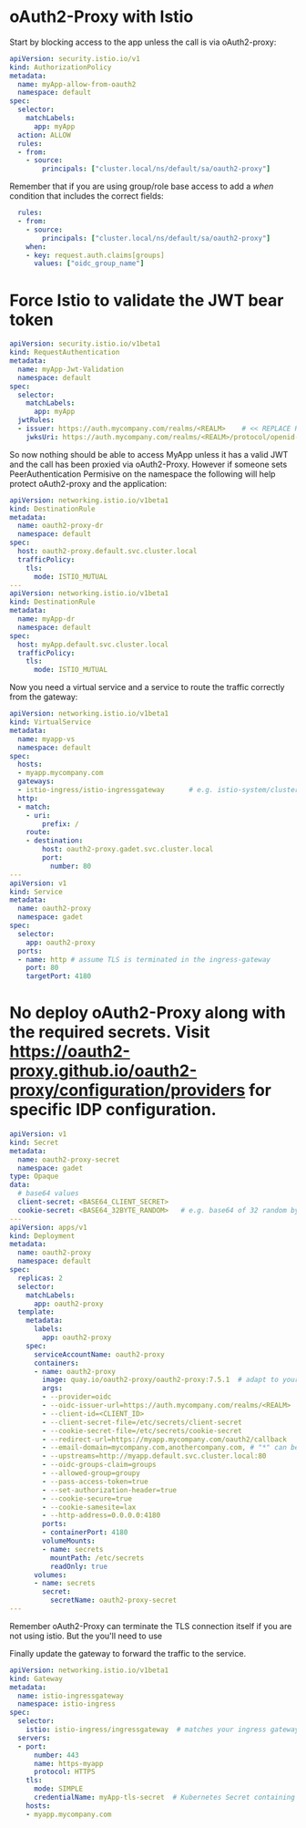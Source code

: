 # oAuth2-Proxy with Istio

Start by blocking access to the app unless the call is via oAuth2-proxy:

```yaml
apiVersion: security.istio.io/v1
kind: AuthorizationPolicy
metadata:
  name: myApp-allow-from-oauth2
  namespace: default
spec:
  selector:
    matchLabels:
      app: myApp
  action: ALLOW
  rules:
  - from:
    - source:
        principals: ["cluster.local/ns/default/sa/oauth2-proxy"]
```

Remember that if you are using group/role base access to add a *when* condition that includes the correct fields:
```yaml
  rules:
  - from:
    - source:
        principals: ["cluster.local/ns/default/sa/oauth2-proxy"]
    when:
    - key: request.auth.claims[groups]
      values: ["oidc_group_name"]
```

# Force Istio to validate the JWT bear token
```yaml
apiVersion: security.istio.io/v1beta1
kind: RequestAuthentication
metadata:
  name: myApp-Jwt-Validation
  namespace: default
spec:
  selector:
    matchLabels:
      app: myApp
  jwtRules:
  - issuer: https://auth.mycompany.com/realms/<REALM>    # << REPLACE REALM
    jwksUri: https://auth.mycompany.com/realms/<REALM>/protocol/openid-connect/certs
```

So now nothing should be able to access MyApp unless it has a valid JWT and the call has been proxied via oAuth2-Proxy. However if someone sets PeerAuthentication Permisive on the namespace the following will help protect oAuth2-proxy and the application:

```yaml
apiVersion: networking.istio.io/v1beta1
kind: DestinationRule
metadata:
  name: oauth2-proxy-dr
  namespace: default
spec:
  host: oauth2-proxy.default.svc.cluster.local
  trafficPolicy:
    tls:
      mode: ISTIO_MUTUAL
---
apiVersion: networking.istio.io/v1beta1
kind: DestinationRule
metadata:
  name: myApp-dr
  namespace: default
spec:
  host: myApp.default.svc.cluster.local
  trafficPolicy:
    tls:
      mode: ISTIO_MUTUAL
```

Now you need a virtual service and a service to route the traffic correctly from the gateway:
```yaml
apiVersion: networking.istio.io/v1beta1
kind: VirtualService
metadata:
  name: myapp-vs
  namespace: default
spec:
  hosts:
  - myapp.mycompany.com
  gateways:
  - istio-ingress/istio-ingressgateway      # e.g. istio-system/cluster-gateway (replace with your gateway)
  http:
  - match:
    - uri:
        prefix: /
    route:
    - destination:
        host: oauth2-proxy.gadet.svc.cluster.local
        port:
          number: 80
---
apiVersion: v1
kind: Service
metadata:
  name: oauth2-proxy
  namespace: gadet
spec:
  selector:
    app: oauth2-proxy
  ports:
  - name: http # assume TLS is terminated in the ingress-gateway
    port: 80
    targetPort: 4180
```

# No deploy oAuth2-Proxy along with the required secrets. Visit https://oauth2-proxy.github.io/oauth2-proxy/configuration/providers for specific IDP configuration.
```yaml
apiVersion: v1
kind: Secret
metadata:
  name: oauth2-proxy-secret
  namespace: gadet
type: Opaque
data:
  # base64 values
  client-secret: <BASE64_CLIENT_SECRET>
  cookie-secret: <BASE64_32BYTE_RANDOM>   # e.g. base64 of 32 random bytes
---
apiVersion: apps/v1
kind: Deployment
metadata:
  name: oauth2-proxy
  namespace: default
spec:
  replicas: 2
  selector:
    matchLabels:
      app: oauth2-proxy
  template:
    metadata:
      labels:
        app: oauth2-proxy
    spec:
      serviceAccountName: oauth2-proxy
      containers:
      - name: oauth2-proxy
        image: quay.io/oauth2-proxy/oauth2-proxy:7.5.1  # adapt to your preferred version
        args:
        - --provider=oidc
        - --oidc-issuer-url=https://auth.mycompany.com/realms/<REALM>   # << REPLACE REALM
        - --client-id=<CLIENT_ID>                                      # << REPLACE
        - --client-secret-file=/etc/secrets/client-secret
        - --cookie-secret-file=/etc/secrets/cookie-secret
        - --redirect-url=https://myapp.mycompany.com/oauth2/callback
        - --email-domain=mycompany.com,anothercompany.com, # "*" can be used as a wild card .mycompany.com would include all subdomains of the domain mycompany
        - --upstreams=http://myapp.default.svc.cluster.local:80
        - --oidc-groups-claim=groups
        - --allowed-group=groupy
        - --pass-access-token=true
        - --set-authorization-header=true
        - --cookie-secure=true
        - --cookie-samesite=lax
        - --http-address=0.0.0.0:4180
        ports:
        - containerPort: 4180
        volumeMounts:
        - name: secrets
          mountPath: /etc/secrets
          readOnly: true
      volumes:
      - name: secrets
        secret:
          secretName: oauth2-proxy-secret
---
```
Remember oAuth2-Proxy can terminate the TLS connection itself if you are not using istio. But the you'll need to use 

Finally update the gateway to forward the traffic to the service.
```yaml
apiVersion: networking.istio.io/v1beta1
kind: Gateway
metadata:
  name: istio-ingressgateway
  namespace: istio-ingress
spec:
  selector:
    istio: istio-ingress/ingressgateway  # matches your ingress gateway pod label
  servers:
  - port:
      number: 443
      name: https-myapp
      protocol: HTTPS
    tls:
      mode: SIMPLE
      credentialName: myApp-tls-secret  # Kubernetes Secret containing TLS cert/key
    hosts:
    - myapp.mycompany.com
```



